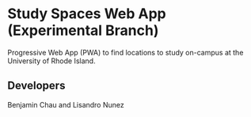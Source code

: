 # Study Spaces Web App (Experimental Branch)
Progressive Web App (PWA) to find locations to study on-campus at the University of Rhode Island.

## Developers
Benjamin Chau and Lisandro Nunez
